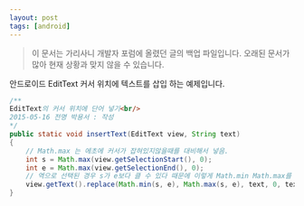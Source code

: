 ```yaml
---
layout: post
tags: [android]
---
```


> 이 문서는 가리사니 개발자 포럼에 올렸던 글의 백업 파일입니다.
오래된 문서가 많아 현재 상황과 맞지 않을 수 있습니다.


안드로이드 EditText 커서 위치에 텍스트를 삽입 하는 예제입니다.

``` java
/**
EditText의 커서 위치에 단어 넣기<br/>
2015-05-16 전명 박용서 : 작성
*/
public static void insertText(EditText view, String text)
{
	// Math.max 는 에초에 커서가 잡혀있지않을때를 대비해서 넣음.
	int s = Math.max(view.getSelectionStart(), 0);
	int e = Math.max(view.getSelectionEnd(), 0);
	// 역으로 선택된 경우 s가 e보다 클 수 있다 때문에 이렇게 Math.min Math.max를 쓴다.
	view.getText().replace(Math.min(s, e), Math.max(s, e), text, 0, text.length());
}
```